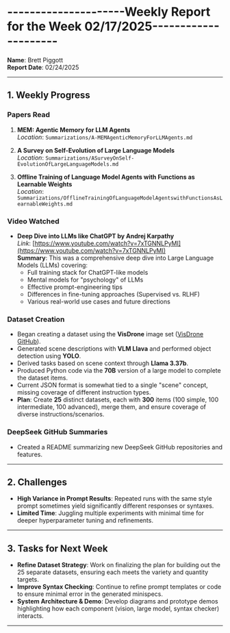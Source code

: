 # ---------------------Weekly Report for the Week 02/17/2025---------------------

**Name**: Brett Piggott  
**Report Date**: 02/24/2025  

---

## 1. Weekly Progress

### Papers Read
1. **MEM: Agentic Memory for LLM Agents**  
   *Location*: `Summarizations/A-MEMAgenticMemoryForLLMAgents.md`

2. **A Survey on Self-Evolution of Large Language Models**  
   *Location*: `Summarizations/ASurveyOnSelf-EvolutionOfLargeLanguageModels.md`

3. **Offline Training of Language Model Agents with Functions as Learnable Weights**  
   *Location*: `Summarizations/OfflineTrainingOfLanguageModelAgentswithFunctionsAsLearnableWeights.md`

### Video Watched
- **Deep Dive into LLMs like ChatGPT by Andrej Karpathy**  
  *Link*: [https://www.youtube.com/watch?v=7xTGNNLPyMI](https://www.youtube.com/watch?v=7xTGNNLPyMI)  
  **Summary**: This was a comprehensive deep dive into Large Language Models (LLMs) covering:
  - Full training stack for ChatGPT-like models
  - Mental models for "psychology" of LLMs
  - Effective prompt-engineering tips
  - Differences in fine-tuning approaches (Supervised vs. RLHF)
  - Various real-world use cases and future directions  

### Dataset Creation
- Began creating a dataset using the **VisDrone** image set ([VisDrone GitHub](https://github.com/VisDrone/VisDrone-Dataset)).
- Generated scene descriptions with **VLM Llava** and performed object detection using **YOLO**.
- Derived tasks based on scene context through **Llama 3.37b**.
- Produced Python code via the **70B** version of a large model to complete the dataset items.
- Current JSON format is somewhat tied to a single "scene" concept, missing coverage of different instruction types.  
- **Plan**: Create **25** distinct datasets, each with **300** items (100 simple, 100 intermediate, 100 advanced), merge them, and ensure coverage of diverse instructions/scenarios.

### DeepSeek GitHub Summaries
- Created a README summarizing new DeepSeek GitHub repositories and features.

---

## 2. Challenges
- **High Variance in Prompt Results**: Repeated runs with the same style prompt sometimes yield significantly different responses or syntaxes.
- **Limited Time**: Juggling multiple experiments with minimal time for deeper hyperparameter tuning and refinements.

---

## 3. Tasks for Next Week
- **Refine Dataset Strategy**: Work on finalizing the plan for building out the 25 separate datasets, ensuring each meets the variety and quantity targets.
- **Improve Syntax Checking**: Continue to refine prompt templates or code to ensure minimal error in the generated minispecs.
- **System Architecture & Demo**: Develop diagrams and prototype demos highlighting how each component (vision, large model, syntax checker) interacts.

---
